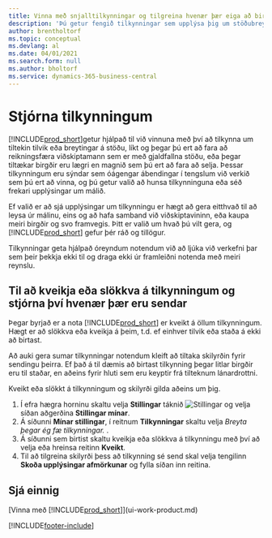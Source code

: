 ```yaml
---
title: Vinna með snjalltilkynningar og tilgreina hvenær þær eiga að birtast
description: 'Þú getur fengið tilkynningar sem upplýsa þig um stöðubreytingar eða atburði, t.d. gjaldfallna stöðu eða lága birgðastöðu.'
author: brentholtorf
ms.topic: conceptual
ms.devlang: al
ms.date: 04/01/2021
ms.search.form: null
ms.author: bholtorf
ms.service: dynamics-365-business-central
---
```

# <a name="manage-notifications"></a>Stjórna tilkynningum

[!INCLUDE[prod_short](includes/prod_short.md)]getur hjálpað til við vinnuna með því að tilkynna um tiltekin tilvik eða breytingar á stöðu, líkt og þegar þú ert að fara að reikningsfæra viðskiptamann sem er með gjaldfallna stöðu, eða þegar tiltækar birgðir eru lægri en magnið sem þú ert að fara að selja. Þessar tilkynningum eru sýndar sem óágengar ábendingar í tengslum við verkið sem þú ert að vinna, og þú getur valið að hunsa tilkynninguna eða séð frekari upplýsingar um málið.  

Ef valið er að sjá upplýsingar um tilkynningu er hægt að gera eitthvað til að leysa úr málinu, eins og að hafa samband við viðskiptavininn, eða kaupa meiri birgðir og svo framvegis. Þitt er valið um hvað þú vilt gera, og [!INCLUDE[prod_short](includes/prod_short.md)] gefur þér ráð og tillögur.  

Tilkynningar geta hjálpað óreyndum notendum við að ljúka við verkefni þar sem þeir þekkja ekki til og draga ekki úr framleiðni notenda með meiri reynslu.  

## <a name="to-turn-notifications-on-or-off-and-control-when-they-are-sent"></a>Til að kveikja eða slökkva á tilkynningum og stjórna því hvenær þær eru sendar

Þegar byrjað er a nota [!INCLUDE[prod_short](includes/prod_short.md)] er kveikt á öllum tilkynningum. Hægt er að slökkva eða kveikja á þeim, t.d. ef einhver tilvik eða staða á ekki að birtast.  

Að auki gera sumar tilkynningar notendum kleift að tiltaka skilyrðin fyrir sendingu þeirra. Ef það á til dæmis að birtast tilkynning þegar litlar birgðir eru til staðar, en aðeins fyrir hluti sem eru keyptir frá tilteknum lánardrottni.  

Kveikt eða slökkt á tilkynningum og skilyrði gilda aðeins um þig.  

1. Í efra hægra horninu skaltu velja **Stillingar** táknið ![Stillingar](media/ui-experience/settings_icon_small.png "Stillingatákn fyrir hlutverkamiðstöð") og velja síðan aðgerðina **Stillingar mínar**.  
2. Á síðunni **Mínar stillingar**, í reitnum **Tilkynningar** skaltu velja *Breyta þegar ég fæ tilkynningar.* .  
3. Á síðunni sem birtist skaltu kveikja eða slökkva á tilkynningu með því að velja eða hreinsa reitinn **Kveikt**.  
4. Til að tilgreina skilyrði þess að tilkynning sé send skal velja tengilinn **Skoða upplýsingar afmörkunar** og fylla síðan inn reitina.  

## <a name="see-also"></a>Sjá einnig

[Vinna með [!INCLUDE[prod_short](includes/prod_short.md)]](ui-work-product.md)


[!INCLUDE[footer-include](includes/footer-banner.md)]
